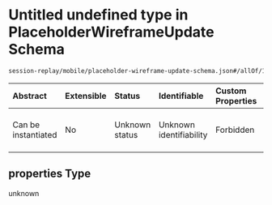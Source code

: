 # Untitled undefined type in PlaceholderWireframeUpdate Schema

```txt
session-replay/mobile/placeholder-wireframe-update-schema.json#/allOf/1/properties
```



| Abstract            | Extensible | Status         | Identifiable            | Custom Properties | Additional Properties | Access Restrictions | Defined In                                                                                                                                 |
| :------------------ | :--------- | :------------- | :---------------------- | :---------------- | :-------------------- | :------------------ | :----------------------------------------------------------------------------------------------------------------------------------------- |
| Can be instantiated | No         | Unknown status | Unknown identifiability | Forbidden         | Allowed               | none                | [placeholder-wireframe-update-schema.json\*](../out/session-replay/mobile/placeholder-wireframe-update-schema.json "open original schema") |

## properties Type

unknown
